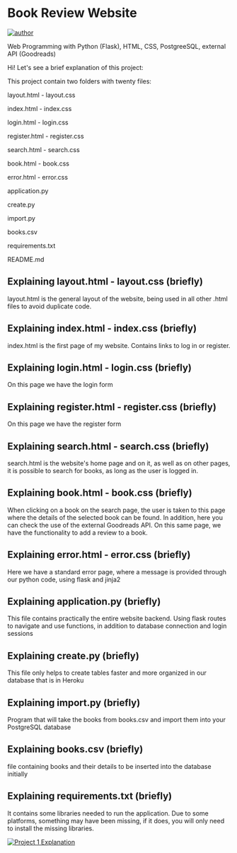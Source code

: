 # Book Review Website

[![author](https://img.shields.io/badge/Author-thiagommonteiro-blue)](https://www.linkedin.com/in/thiago-m-monteiro/) 

Web Programming with Python (Flask), HTML, CSS, PostgreeSQL, external API (Goodreads)

Hi! Let's see a brief explanation of this project:

This project contain two folders with twenty files:

layout.html - layout.css

index.html - index.css

login.html - login.css

register.html - register.css

search.html - search.css

book.html - book.css

error.html - error.css

application.py

create.py

import.py

books.csv

requirements.txt

README.md

## Explaining layout.html - layout.css (briefly)

layout.html is the general layout of the website, being used in all other .html files to avoid duplicate code.

## Explaining index.html - index.css (briefly)

index.html is the first page of my website. Contains links to log in or register.

## Explaining login.html - login.css (briefly)

On this page we have the login form

## Explaining register.html - register.css (briefly)

On this page we have the register form

## Explaining search.html - search.css (briefly)

search.html is the website's home page and on it, as well as on other pages, it is possible to search for books, as long as the user is logged in.

## Explaining book.html - book.css (briefly)

When clicking on a book on the search page, the user is taken to this page where the details of the selected book can be found. In addition, here you can check the use of the external Goodreads API. On this same page, we have the functionality to add a review to a book.

## Explaining error.html - error.css (briefly)

Here we have a standard error page, where a message is provided through our python code, using flask and jinja2

## Explaining application.py (briefly)

This file contains practically the entire website backend. Using flask routes to navigate and use functions, in addition to database connection and login sessions

## Explaining create.py (briefly)

This file only helps to create tables faster and more organized in our database that is in Heroku

## Explaining import.py (briefly)

Program that will take the books from books.csv and import them into your PostgreSQL database

## Explaining books.csv (briefly)

file containing books and their details to be inserted into the database initially

## Explaining requirements.txt (briefly)

It contains some libraries needed to run the application. Due to some platforms, something may have been missing, if it does, you will only need to install the missing libraries.

[![Project 1 Explanation](http://img.youtube.com/vi/2AtpsNDbSho/0.jpg)](http://www.youtube.com/watch?v=2AtpsNDbSho "Project 1 Explanation")
